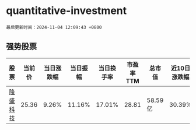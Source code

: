 # quantitative-investment

`最后更新时间：2024-11-04 12:09:43 +0800`

## 强势股票

|股票|当前价|当日涨跌幅|当日振幅|当日换手率|市盈率TTM|总市值|近10日涨跌幅|
|----|----|----|----|----|----|----|----|
|[隆盛科技](https://xueqiu.com/S/SZ300680)|25.36|9.26%|11.16%|17.01%|28.81|58.59亿|30.39%|
